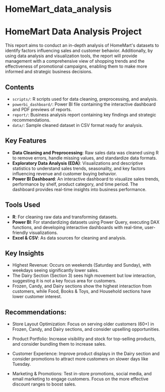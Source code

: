 # HomeMart_data_analysis
# HomeMart Data Analysis Project

This report aims to conduct an in-depth analysis of HomeMart's datasets to identify factors influencing sales and customer behavior. Additionally, by using data analysis and visualization tools, the report will provide management with a comprehensive view of shopping trends and the effectiveness of promotional campaigns, enabling them to make more informed and strategic business decisions.

## Contents
- `scripts/`: R scripts used for data cleaning, preprocessing, and analysis.
- `powerbi_dashboard/`: Power BI file containing the interactive dashboard and PDF previews of reports.
- `report/`: Business analysis report containing key findings and strategic recommendations.
- `data/`: Sample cleaned dataset in CSV format ready for analysis.

## Key Features
- **Data Cleaning and Preprocessing**: Raw sales data was cleaned using R to remove errors, handle missing values, and standardize data formats.
- **Exploratory Data Analysis (EDA)**: Visualizations and descriptive statistics to understand sales trends, seasonality, and key factors influencing revenue and customer buying behavior.
- **Power BI Dashboard**: An interactive dashboard to visualize sales trends, performance by shelf, product category, and time period. The dashboard provides real-time insights into business performance.

## Tools Used
- **R**: For cleaning raw data and transforming datasets.
- **Power BI**:  For standardizing datasets using Power Query, executing DAX functions, and developing interactive dashboards with real-time, user-friendly visualizations.
- **Excel & CSV**: As data sources for cleaning and analysis.

## Key Insights
- Highest Revenue: Occurs on weekends (Saturday and Sunday), with weekdays seeing significantly lower sales.
- The Dairy Section (Section 3) sees high movement but low interaction, suggesting it is not a key focus area for customers.
- Frozen, Candy, and Dairy sections show the highest interaction from customers, while Food, Books & Toys, and Household sections have lower customer interest.
## Recommendations:
- Store Layout Optimization: Focus on serving older customers (60+) in Frozen, Candy, and Dairy sections, and consider upselling opportunities.

- Product Portfolio: Increase visibility and stock for top-selling products, and consider bundling them to increase sales.

- Customer Experience: Improve product displays in the Dairy section and consider promotions to attract more customers on slower days like Tuesday.

- Marketing & Promotions: Test in-store promotions, social media, and email marketing to engage customers. Focus on the more effective discount ranges to boost sales.





